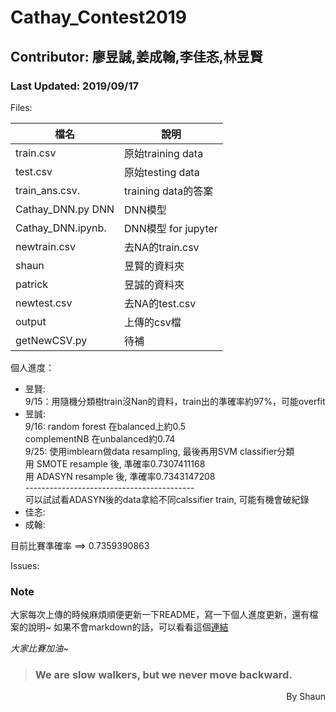 # Cathay_Contest2019  
## Contributor: 廖昱誠,姜成翰,李佳忞,林昱賢  
### Last Updated: 2019/09/17  
Files:  

檔名 					| 說明
------------------	| ------------------
train.csv      		| 原始training data
test.csv       		| 原始testing data
train_ans.csv. 		| training data的答案
Cathay_DNN.py DNN   | DNN模型
Cathay_DNN.ipynb.   | DNN模型 for jupyter
newtrain.csv			| 去NA的train.csv
shaun					| 昱賢的資料夾
patrick				| 昱誠的資料夾
newtest.csv   | 去NA的test.csv
output        | 上傳的csv檔
getNewCSV.py  | 待補

個人進度：  

*  昱賢:  
  9/15：用隨機分類樹train沒Nan的資料，train出的準確率約97%，可能overfit
*  昱誠:  
  9/16: random forest 在balanced上約0.5  
        complementNB 在unbalanced約0.74  
  9/25: 使用imblearn做data resampling, 最後再用SVM classifier分類  
        用   SMOTE resample 後, 準確率0.7307411168  
        用 ADASYN resample 後, 準確率0.7343147208  
        ------------------------------------------  
        可以試試看ADASYN後的data拿給不同calssifier train, 可能有機會破紀錄
*  佳忞:  
*  成翰:  

目前比賽準確率 ==> 0.7359390863

Issues:  


### Note
大家每次上傳的時候麻煩順便更新一下README，寫一下個人進度更新，還有檔案的說明~
如果不會markdown的話，可以看看這個[連結](https://guides.github.com/features/mastering-markdown/)

*大家比賽加油~*  
> ### We are slow walkers, but we never move backward.

<div style="text-align: right">By Shaun</div>



